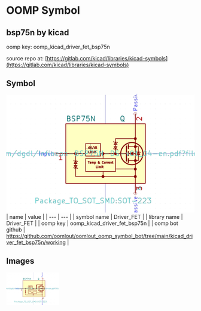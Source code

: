 # OOMP Symbol  
## bsp75n  by kicad  
  
oomp key: oomp_kicad_driver_fet_bsp75n  
  
source repo at: [https://gitlab.com/kicad/libraries/kicad-symbols](https://gitlab.com/kicad/libraries/kicad-symbols)  
## Symbol  
  
[![working.png](working_600.png)](working.png)  
| name | value | 
| --- | --- | 
| symbol name | Driver_FET | 
| library name | Driver_FET | 
| oomp key | oomp_kicad_driver_fet_bsp75n | 
| oomp bot github | https://github.com/oomlout/oomlout_oomp_symbol_bot/tree/main/kicad_driver_fet_bsp75n/working | 
## Images  
  
[![working.png](working_140.png)](working.png)  
